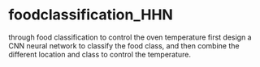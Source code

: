 # foodclassification_HHN
through food classification to control the oven temperature
first design a CNN neural network to classify the food class, and then combine the different location and class to control the temperature.
